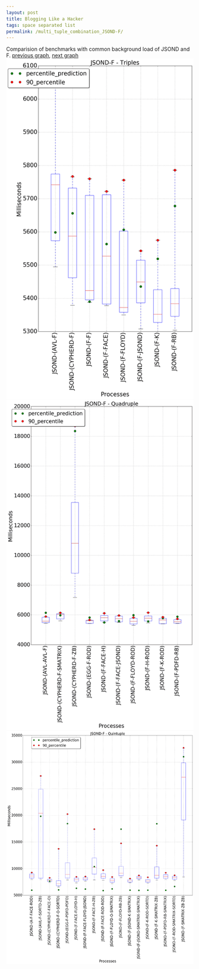 ```yaml
---
layout: post
title: Blogging Like a Hacker
tags: space separated list
permalink: /multi_tuple_combination_JSOND-F/
---
```


Comparision of benchmarks with common background load of JSOND and F.
[previous graph](../multi_tuple_combination_JSOND-FLOYD/), [next graph](../multi_tuple_combination_JSOND-H/)
![graph figure](./images/triple/JSOND/JSOND-F_box.png)![graph figure](./images/quadruple/JSOND/JSOND-F_box.png)![graph figure](./images/quintuple/JSOND/JSOND-F_box.png)
